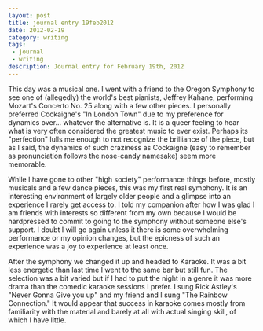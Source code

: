 ```yaml
---
layout: post
title: journal entry 19feb2012
date: 2012-02-19
category: writing
tags:
 - journal
 - writing
description: Journal entry for February 19th, 2012
---
```


This day was a musical one.  I went with a friend to the Oregon Symphony to see one of (allegedly) the world's best pianists, Jeffrey Kahane, performing Mozart's Concerto No. 25 along with a few other pieces.  I personally preferred Cockaigne's "In London Town" due to my preference for dynamics over... whatever the alternative is.  It is a queer feeling to hear what is very often considered the greatest music to ever exist.  Perhaps its "perfection" lulls me enough to not recognize the brilliance of the piece, but as I said, the dynamics of such craziness as Cockaigne (easy to remember as pronunciation follows the nose-candy namesake) seem more memorable.

While I have gone to other "high society" performance things before, mostly musicals and a few dance pieces, this was my first real symphony.  It is an interesting environment of largely older people and a glimpse into an experience I rarely get access to.  I told my companion after how I was glad I am friends with interests so different from my own because I would be hardpressed to commit to going to the symphony without someone else's support.  I doubt I will go again unless it there is some overwhelming performance or my opinion changes, but the epicness of such an experience was a joy to experience at least once.

After the symphony we changed it up and headed to Karaoke.  It was a bit less energetic than last time I went to the same bar but still fun.  The selection was a bit varied but if I had to put the night in a genre it was more drama than the comedic karaoke sessions I prefer.  I sung Rick Astley's "Never Gonna Give you up" and my friend and I sung "The Rainbow Connection."  It would appear that success in karaoke comes mostly from familiarity with the material and barely at all with actual singing skill, of which I have little.
